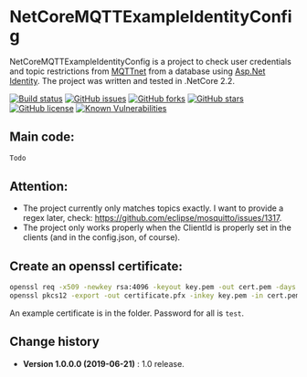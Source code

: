 NetCoreMQTTExampleIdentityConfig
====================================

NetCoreMQTTExampleIdentityConfig is a project to check user credentials and topic restrictions from [MQTTnet](https://github.com/chkr1011/MQTTnet)
from a database using [Asp.Net Identity](https://docs.microsoft.com/en-us/aspnet/core/security/authentication/identity?view=aspnetcore-2.2&tabs=visual-studio).
The project was written and tested in .NetCore 2.2.

[![Build status](https://ci.appveyor.com/api/projects/status/6pfhxv7lglc2mvho?svg=true)](https://ci.appveyor.com/project/SeppPenner/netcoremqttexampleidentityconfig)
[![GitHub issues](https://img.shields.io/github/issues/SeppPenner/NetCoreMQTTExampleIdentityConfig.svg)](https://github.com/SeppPenner/NetCoreMQTTExampleIdentityConfig/issues)
[![GitHub forks](https://img.shields.io/github/forks/SeppPenner/NetCoreMQTTExampleIdentityConfig.svg)](https://github.com/SeppPenner/NetCoreMQTTExampleIdentityConfig/network)
[![GitHub stars](https://img.shields.io/github/stars/SeppPenner/NetCoreMQTTExampleIdentityConfig.svg)](https://github.com/SeppPenner/NetCoreMQTTExampleIdentityConfig/stargazers)
[![GitHub license](https://img.shields.io/badge/license-AGPL-blue.svg)](https://raw.githubusercontent.com/SeppPenner/NetCoreMQTTExampleIdentityConfig/master/License.txt)
[![Known Vulnerabilities](https://snyk.io/test/github/SeppPenner/NetCoreMQTTExampleIdentityConfig/badge.svg)](https://snyk.io/test/github/SeppPenner/NetCoreMQTTExampleIdentityConfig)

## Main code:
```csharp
Todo
```

## Attention:
* The project currently only matches topics exactly. I want to provide a regex later, check: https://github.com/eclipse/mosquitto/issues/1317.
* The project only works properly when the ClientId is properly set in the clients (and in the config.json, of course).

## Create an openssl certificate:
```bash
openssl req -x509 -newkey rsa:4096 -keyout key.pem -out cert.pem -days 365
openssl pkcs12 -export -out certificate.pfx -inkey key.pem -in cert.pem
```

An example certificate is in the folder. Password for all is `test`.

Change history
--------------

* **Version 1.0.0.0 (2019-06-21)** : 1.0 release.